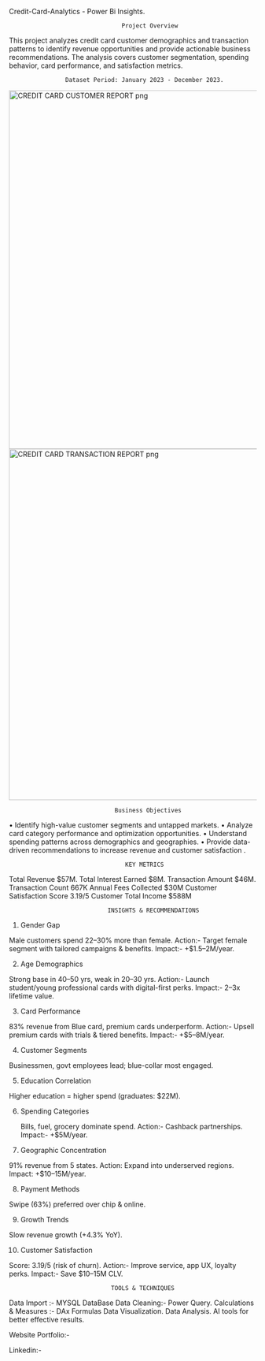  Credit-Card-Analytics  -  Power Bi Insights.

                                    Project Overview
This project analyzes credit card customer demographics and transaction patterns to identify revenue opportunities and provide actionable business recommendations. The analysis covers customer segmentation, spending behavior, card performance, and satisfaction metrics.

                    Dataset Period: January 2023 - December 2023.

<img width="1296" height="728" alt="CREDIT CARD CUSTOMER REPORT png" src="https://github.com/user-attachments/assets/bf831fae-d3b7-482a-9775-1f96034497b1" />

<img width="1263" height="713" alt="CREDIT CARD TRANSACTION REPORT png" src="https://github.com/user-attachments/assets/ad6b05bb-48fd-4c0d-91aa-126d864ac7af" />


                                  Business Objectives
                                                            
•	Identify high-value customer segments and untapped markets.
•	Analyze card category performance and optimization opportunities.
•	Understand spending patterns across demographics and geographies.
•	Provide data-driven recommendations to increase revenue and customer satisfaction   .

                                     KEY METRICS

Total Revenue	$57M.
Total Interest Earned	$8M.
Transaction Amount	$46M.
Transaction Count	667K
Annual Fees Collected	$30M
Customer Satisfaction Score	3.19/5
Customer Total Income	$588M

                                INSIGHTS & RECOMMENDATIONS

1. Gender Gap

 Male customers spend 22–30% more than female.
 Action:- Target female segment with tailored campaigns & benefits.
   Impact:-  +$1.5–2M/year.

2. Age Demographics

 Strong base in 40–50 yrs, weak in 20–30 yrs.
Action:- Launch student/young professional cards with digital-first perks.
Impact:-  2–3x lifetime value.

3. Card Performance

83% revenue from Blue card, premium cards underperform.
Action:-  Upsell premium cards with trials & tiered benefits.
Impact:-  +$5–8M/year.

4. Customer Segments

 Businessmen, govt employees lead; blue-collar most engaged.

5. Education Correlation

 Higher education = higher spend (graduates: $22M).

6. Spending Categories

    Bills, fuel, grocery dominate spend.
   Action:- Cashback partnerships.
   Impact:- +$5M/year.

7. Geographic Concentration

 91% revenue from 5 states.
Action: Expand into underserved regions.
Impact: +$10–15M/year.

8. Payment Methods

 Swipe (63%) preferred over chip & online.

9. Growth Trends

 Slow revenue growth (+4.3% YoY).

10. Customer Satisfaction

 Score: 3.19/5 (risk of churn).
Action:-  Improve service, app UX, loyalty perks.
Impact:-  Save $10–15M CLV.

                                 TOOLS & TECHNIQUES
                                 
Data Import :- MYSQL DataBase 
Data Cleaning:-  Power Query.
Calculations & Measures :- DAx Formulas
Data Visualization.
Data Analysis.
AI tools for better effective results.

Website Portfolio:-

Linkedin:- 

